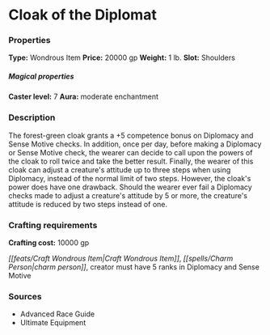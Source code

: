 ﻿---
Title: "Cloak of the Diplomat"
Type: "Wondrous Item"
Price: "20000 gp"
Weight: "1 lb."
Slot: "Shoulders"
Caster level: "7"
Aura: "moderate enchantment"
Description: |
  "The forest-green cloak grants a +5 competence bonus on Diplomacy and Sense Motive checks. In addition, once per day, before making a Diplomacy or Sense Motive check, the wearer can decide to call upon the powers of the cloak to roll twice and take the better result. Finally, the wearer of this cloak can adjust a creature's attitude up to three steps when using Diplomacy, instead of the normal limit of two steps. However, the cloak's power does have one drawback. Should the wearer ever fail a Diplomacy checks made to adjust a creature's attitude by 5 or more, the creature's attitude is reduced by two steps instead of one."
Crafting cost: "10000 gp"
Sources: "['Advanced Race Guide', 'Ultimate Equipment']"
---

# Cloak of the Diplomat

### Properties

**Type:** Wondrous Item **Price:** 20000 gp **Weight:** 1 lb. **Slot:** Shoulders

##### Magical properties

**Caster level:** 7 **Aura:** moderate enchantment

### Description

The forest-green cloak grants a +5 competence bonus on Diplomacy and Sense Motive checks. In addition, once per day, before making a Diplomacy or Sense Motive check, the wearer can decide to call upon the powers of the cloak to roll twice and take the better result. Finally, the wearer of this cloak can adjust a creature's attitude up to three steps when using Diplomacy, instead of the normal limit of two steps. However, the cloak's power does have one drawback. Should the wearer ever fail a Diplomacy checks made to adjust a creature's attitude by 5 or more, the creature's attitude is reduced by two steps instead of one.

### Crafting requirements

**Crafting cost:** 10000 gp

_[[feats/Craft Wondrous Item|Craft Wondrous Item]]_, _[[spells/Charm Person|charm person]]_, creator must have 5 ranks in Diplomacy and Sense Motive

### Sources

* Advanced Race Guide
* Ultimate Equipment